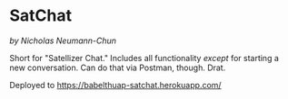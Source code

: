 # SatChat

_by Nicholas Neumann-Chun_

Short for "Satellizer Chat." Includes all functionality _except_ for starting a new conversation. Can do that via Postman, though. Drat.

Deployed to https://babelthuap-satchat.herokuapp.com/